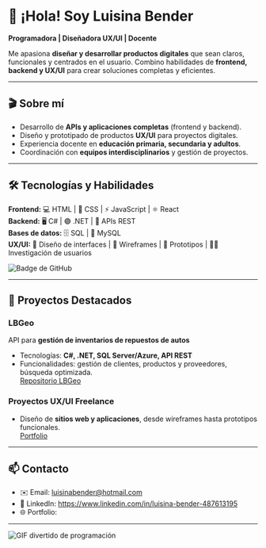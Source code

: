 # 👋 ¡Hola! Soy Luisina Bender

**Programadora | Diseñadora UX/UI | Docente**  

Me apasiona **diseñar y desarrollar productos digitales** que sean claros, funcionales y centrados en el usuario. Combino habilidades de **frontend, backend y UX/UI** para crear soluciones completas y eficientes.

---

## 🎬 Sobre mí

- Desarrollo de **APIs y aplicaciones completas** (frontend y backend).  
- Diseño y prototipado de productos **UX/UI** para proyectos digitales.  
- Experiencia docente en **educación primaria, secundaria y adultos**.  
- Coordinación con **equipos interdisciplinarios** y gestión de proyectos.  

---

## 🛠 Tecnologías y Habilidades
**Frontend:** 💻 HTML | 💅 CSS | ⚡ JavaScript | ⚛️ React  
**Backend:** 🖥️ C# | 🟣 .NET | 🔗 APIs REST  
**Bases de datos:** 🗄️ SQL | 🐬 MySQL  
**UX/UI:** 🎨 Diseño de interfaces | 📝 Wireframes | 📐 Prototipos | 🧑‍💻 Investigación de usuarios  

![Badge de GitHub](https://img.shields.io/badge/GitHub-LuisinaBender-181717?style=for-the-badge&logo=github)

---

## 🚀 Proyectos Destacados

### LBGeo
API para **gestión de inventarios de repuestos de autos**  
- Tecnologías: **C#, .NET, SQL Server/Azure, API REST**  
- Funcionalidades: gestión de clientes, productos y proveedores, búsqueda optimizada.  
[Repositorio LBGeo]((https://github.com/LuisinaBender/LBGeoBackend))

### Proyectos UX/UI Freelance
- Diseño de **sitios web y aplicaciones**, desde wireframes hasta prototipos funcionales.  
[Portfolio](https://www.tuportfolio.com)

---

## 📫 Contacto
- ✉️ Email: luisinabender@hotmail.com
- 🔗 LinkedIn: https://www.linkedin.com/in/luisina-bender-487613195
- 🌐 Portfolio:

---

![GIF divertido de programación](https://media.giphy.com/media/3o7aD2saalBwwftBIY/giphy.gif)
